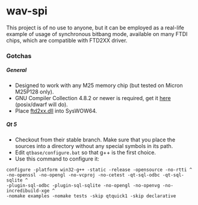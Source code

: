 # wav-spi

This project is of no use to anyone, but it can be employed as a real-life
example of usage of synchronous bitbang mode, available on many FTDI chips,
which are compatible with FTD2XX driver.

### Gotchas

##### General

* Designed to work with any M25 memory chip (but tested on Micron M25P128 only).
* GNU Compiler Collection 4.8.2 or newer is required, get it
  [here](http://sourceforge.net/projects/mingw-w64/files/Toolchains%20targetting%20Win32/Personal%20Builds/mingw-builds/)
  (posix/dwarf will do).
* Place [ftd2xx.dll](http://www.ftdichip.com/Drivers/D2XX.htm) into SysWOW64.

##### Qt 5

* Checkout from their stable branch. Make sure that you place the sources into a
  directory without any special symbols in its path.
* Edit `qtbase/configure.bat` so that g++ is the first choice.
* Use this command to configure it:
```
configure -platform win32-g++ -static -release -opensource -no-rtti ^
-no-openssl -no-opengl -no-vcproj -no-cetest -qt-sql-odbc -qt-sql-sqlite ^
-plugin-sql-odbc -plugin-sql-sqlite -no-opengl -no-openvg -no-incredibuild-xge ^
-nomake examples -nomake tests -skip qtquick1 -skip declarative
```
